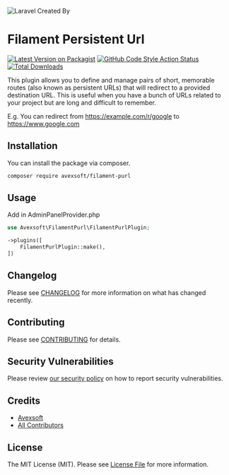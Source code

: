 <div class="filament-hidden">

![Laravel Created By](https://banners.beyondco.de/Filament%20Purl.png?theme=light&packageManager=composer+require&packageName=avexsoft%2Ffilament-purl&pattern=architect&style=style_2&description=&md=1&showWatermark=0&fontSize=100px&images=switch-horizontal&widths=auto)

</div>

# Filament Persistent Url

[![Latest Version on Packagist](https://img.shields.io/packagist/v/avexsoft/filament-purl.svg?style=flat-square)](https://packagist.org/packages/avexsoft/filament-purl)
[![GitHub Code Style Action Status](https://img.shields.io/github/actions/workflow/status/avexsoft/filament-purl/fix-php-code-style-issues.yml?branch=master&label=code%20style&style=flat-square)](https://github.com/avexsoft/filament-purl/actions?query=workflow%3A"Fix+PHP+code+styling"+branch%3Amaster)
[![Total Downloads](https://img.shields.io/packagist/dt/avexsoft/filament-purl.svg?style=flat-square)](https://packagist.org/packages/avexsoft/filament-purl)

This plugin allows you to define and manage pairs of short, memorable routes (also known as persistent URLs) that will redirect to a provided destination URL. This is useful when you have a bunch of URLs related to your project but are long and difficult to remember.

E.g. You can redirect from https://example.com/r/google to https://www.google.com

## Installation

You can install the package via composer.

```bash
composer require avexsoft/filament-purl
```

## Usage
Add in AdminPanelProvider.php

```php
use Avexsoft\FilamentPurl\FilamentPurlPlugin;

->plugins([
    FilamentPurlPlugin::make(),
])
```


## Changelog

Please see [CHANGELOG](CHANGELOG.md) for more information on what has changed recently.

## Contributing

Please see [CONTRIBUTING](.github/CONTRIBUTING.md) for details.

## Security Vulnerabilities

Please review [our security policy](../../security/policy) on how to report security vulnerabilities.

## Credits

- [Avexsoft](https://github.com/avexsoft)
- [All Contributors](../../contributors)

## License

The MIT License (MIT). Please see [License File](LICENSE.md) for more information.
